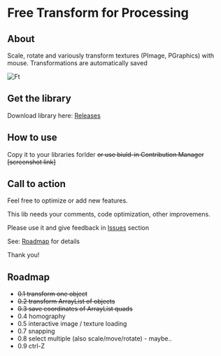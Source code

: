 # Free Transform for Processing

## About

Scale, rotate and variously transform textures (PImage, PGraphics) with mouse. Transformations are automatically saved

![Ft](http://i.imgur.com/FxJHjKs.png)

## Get the library 

Download library here: [Releases](https://github.com/barelief/freeTransform-processing/releases)

## How to use

Copy it to your libraries forlder 
~~or use biuld-in Contribution Manager [screenshot link]~~

## Call to action

Feel free to optimize or add new features. 

This lib needs your comments, code optimization, other improvemens. 

Please use it and give feedback in [Issues](https://github.com/barelief/freeTransform-processing/issues) section

See: [Roadmap](https://github.com/barelief/freeTransform-processing/tree/master#roadmap) for details


Thank you!

## Roadmap
* ~~0.1 transform one object~~
* ~~0.2 transform ArrayList of objects~~
* ~~0.3 save coordinates of ArrayList quads~~
* 0.4 homography
* 0.5 interactive image / texture loading 
* 0.7 snapping
* 0.8 select multiple (also scale/move/rotate) - maybe..
* 0.9 ctrl-Z
